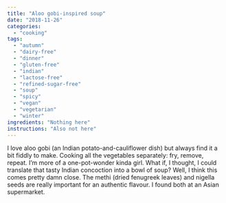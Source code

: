 ```yaml
---
title: "Aloo gobi-inspired soup"
date: "2018-11-26"
categories: 
  - "cooking"
tags: 
  - "autumn"
  - "dairy-free"
  - "dinner"
  - "gluten-free"
  - "indian"
  - "lactose-free"
  - "refined-sugar-free"
  - "soup"
  - "spicy"
  - "vegan"
  - "vegetarian"
  - "winter"
ingredients: "Nothing here"
instructions: "Also not here"
---
```

I love aloo gobi (an Indian potato-and-cauliflower dish) but always find it a bit fiddly to make. Cooking all the vegetables separately: fry, remove, repeat. I’m more of a one-pot-wonder kinda girl. What if, I thought, I could translate that tasty Indian concoction into a bowl of soup? Well, I think this comes pretty damn close. The methi (dried fenugreek leaves) and nigella seeds are really important for an authentic flavour. I found both at an Asian supermarket.
